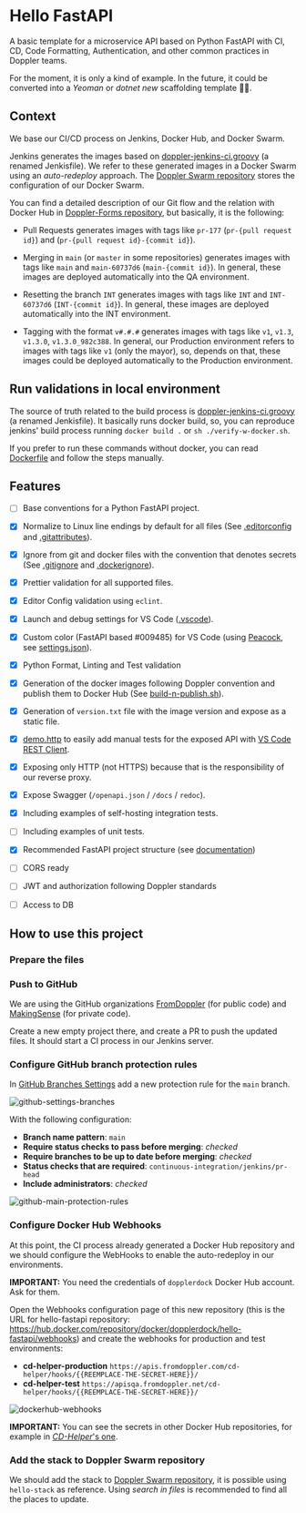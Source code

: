 # Hello FastAPI

A basic template for a microservice API based on Python FastAPI with CI, CD, Code Formatting, Authentication, and other common practices in Doppler teams.

<!-- TODO: replace "_Yeoman_ or _dotnet new_ scaffolding template" for python equivalent -->

For the moment, it is only a kind of example. In the future, it could be converted into a _Yeoman_ or _dotnet new_ scaffolding template 🤷‍♂️.

## Context

We base our CI/CD process on Jenkins, Docker Hub, and Docker Swarm.

Jenkins generates the images based on [doppler-jenkins-ci.groovy](./doppler-jenkins-ci.groovy) (a renamed Jenkisfile). We refer to these generated images in a Docker Swarm using an _auto-redeploy_ approach. The [Doppler Swarm repository](https://github.com/MakingSense/doppler-swarm) stores the configuration of our Docker Swarm.

You can find a detailed description of our Git flow and the relation with Docker Hub in [Doppler-Forms repository](https://github.com/MakingSense/doppler-forms/blob/master/README.md#continuous-deployment-to-test-and-production-environments), but basically, it is the following:

-   Pull Requests generates images with tags like `pr-177` (`pr-{pull request id}`) and (`pr-{pull request id}-{commit id}`).

-   Merging in `main` (or `master` in some repositories) generates images with tags like `main` and `main-60737d6` (`main-{commit id}`). In general, these images are deployed automatically into the QA environment.

-   Resetting the branch `INT` generates images with tags like `INT` and `INT-60737d6` (`INT-{commit id}`). In general, these images are deployed automatically into the INT environment.

-   Tagging with the format `v#.#.#` generates images with tags like `v1`, `v1.3`, `v1.3.0`, `v1.3.0_982c388`. In general, our Production environment refers to images with tags like `v1` (only the mayor), so, depends on that, these images could be deployed automatically to the Production environment.

## Run validations in local environment

The source of truth related to the build process is [doppler-jenkins-ci.groovy](./doppler-jenkins-ci.groovy) (a renamed Jenkisfile). It basically runs docker build, so, you can reproduce jenkins' build process running `docker build .` or `sh ./verify-w-docker.sh`.

If you prefer to run these commands without docker, you can read [Dockerfile](./Dockerfile) and follow the steps manually.

## Features

-   [ ] Base conventions for a Python FastAPI project.

-   [x] Normalize to Linux line endings by default for all files (See [.editorconfig](./.editorconfig) and [.gitattributes](./.gitattributes)).

-   [x] Ignore from git and docker files with the convention that denotes secrets (See [.gitignore](./.gitignore) and [.dockerignore](./.dockerignore)).

-   [x] Prettier validation for all supported files.

-   [x] Editor Config validation using `eclint`.

-   [x] Launch and debug settings for VS Code ([.vscode](./.vscode)).

-   [x] Custom color (FastAPI based #009485) for VS Code (using [Peacock](https://marketplace.visualstudio.com/items?itemName=johnpapa.vscode-peacock&wt.mc_id=vscodepeacock-github-jopapa), see [settings.json](./.vscode/settings.json)).

-   [x] Python Format, Linting and Test validation

-   [x] Generation of the docker images following Doppler convention and publish them to Docker Hub (See [build-n-publish.sh](./build-n-publish.sh)).

-   [x] Generation of `version.txt` file with the image version and expose as a static file.

-   [x] [demo.http](./demo.http) to easily add manual tests for the exposed API with [VS Code REST Client](https://marketplace.visualstudio.com/items?itemName=humao.rest-client).

-   [x] Exposing only HTTP (not HTTPS) because that is the responsibility of our reverse proxy.

-   [x] Expose Swagger (`/openapi.json` / `/docs` / `redoc`).

-   [x] Including examples of self-hosting integration tests.

-   [ ] Including examples of unit tests.

-   [x] Recommended FastAPI project structure (see [documentation](https://fastapi.tiangolo.com/tutorial/bigger-applications/))

-   [ ] CORS ready

-   [ ] JWT and authorization following Doppler standards

-   [ ] Access to DB

## How to use this project

### Prepare the files

<!-- TODO: Complete it -->

### Push to GitHub

We are using the GitHub organizations [FromDoppler](https://github.com/FromDoppler) (for public code) and [MakingSense](https://github.com/MakingSense) (for private code).

Create a new empty project there, and create a PR to push the updated files. It should start a CI process in our Jenkins server.

### Configure GitHub branch protection rules

In [GitHub Branches Settings](https://github.com/FromDoppler/hello-fastapi/settings/branches) add a new protection rule for the `main` branch.

![github-settings-branches](./docs/github-settings-branches.png)

With the following configuration:

-   **Branch name pattern**: `main`
-   **Require status checks to pass before merging**: _checked_
-   **Require branches to be up to date before merging**: _checked_
-   **Status checks that are required**: `continuous-integration/jenkins/pr-head`
-   **Include administrators**: _checked_

![github-main-protection-rules](./docs/github-main-protection-rules.png)

### Configure Docker Hub Webhooks

At this point, the CI process already generated a Docker Hub repository and we should configure the WebHooks to enable the auto-redeploy in our environments.

**IMPORTANT:** You need the credentials of `dopplerdock` Docker Hub account. Ask for them.

Open the Webhooks configuration page of this new repository (this is the URL for hello-fastapi repository: <https://hub.docker.com/repository/docker/dopplerdock/hello-fastapi/webhooks>) and create the webhooks for production and test environments:

-   **cd-helper-production** `https://apis.fromdoppler.com/cd-helper/hooks/{{REEMPLACE-THE-SECRET-HERE}}/`
-   **cd-helper-test** `https://apisqa.fromdoppler.net/cd-helper/hooks/{{REEMPLACE-THE-SECRET-HERE}}/`

![dockerhub-webhooks](./docs/dockerhub-webhooks.png)

**IMPORTANT:** You can see the secrets in other Docker Hub repositories, for example in [_CD-Helper_'s one](https://hub.docker.com/repository/docker/dopplerdock/doppler-cd-helper/webhooks).

### Add the stack to Doppler Swarm repository

We should add the stack to [Doppler Swarm repository](https://github.com/MakingSense/doppler-swarm), it is possible using `hello-stack` as reference. Using _search in files_ is recommended to find all the places to update.

